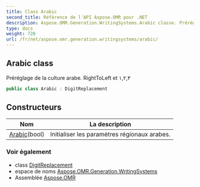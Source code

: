 ```yaml
---
title: Class Arabic
second_title: Référence de l'API Aspose.OMR pour .NET
description: Aspose.OMR.Generation.WritingSystems.Arabic classe. Préréglage de la culture arabe. RightToLeft et ١٢٣
type: docs
weight: 720
url: /fr/net/aspose.omr.generation.writingsystems/arabic/
---
```

## Arabic class

Préréglage de la culture arabe. RightToLeft et ١,٢,٣

```csharp
public class Arabic : DigitReplacement
```

## Constructeurs

| Nom | La description |
| --- | --- |
| [Arabic](arabic/)(bool) | Initialiser les paramètres régionaux arabes. |

### Voir également

* class [DigitReplacement](../digitreplacement/)
* espace de noms [Aspose.OMR.Generation.WritingSystems](../../aspose.omr.generation.writingsystems/)
* Assemblée [Aspose.OMR](../../)


